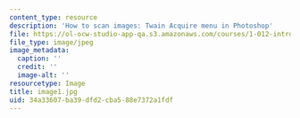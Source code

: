 ```yaml
---
content_type: resource
description: 'How to scan images: Twain Acquire menu in Photoshop'
file: https://ol-ocw-studio-app-qa.s3.amazonaws.com/courses/1-012-introduction-to-civil-engineering-design-spring-2002/34a33607ba39dfd2cba588e7372a1fdf_image1.jpg
file_type: image/jpeg
image_metadata:
  caption: ''
  credit: ''
  image-alt: ''
resourcetype: Image
title: image1.jpg
uid: 34a33607-ba39-dfd2-cba5-88e7372a1fdf
---
```

